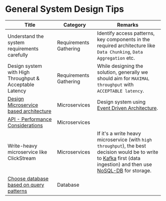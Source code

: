 # General System Design Tips

| Title                                                                        | Category               | Remarks                                                                                                                                                                                                                                                 |
|------------------------------------------------------------------------------|------------------------|---------------------------------------------------------------------------------------------------------------------------------------------------------------------------------------------------------------------------------------------------------|
| Understand the system requirements carefully                                 | Requirements Gathering | Identify access patterns, key components in the required architecture like `Data Chunking`, `Data Aggregation` etc.                                                                                                                                     |
| Design system with High Throughput & Acceptable Latency                      | Requirements Gathering | While designing the solution, generally we should aim for `MAXIMAL throughput` with `ACCEPTABLE latency`.                                                                                                                                               |
| [Design Microservice based architecture](4_MicroServicesSOA/Readme.md)       | Microservices          | Design system using [Event Driven Architecture](5_MessageBrokers/Glossaries/EventDrivenArchitecture.md).                                                                                                                                                         |
| [API - Performance Considerations](8_APITechOptions/APIPerformanceTuning.md) | Microservices          |                                                                                                                                                                                                                                                         |
| Write-heavy microservice like ClickStream                                    | Microservices          | If it's a write heavy microservice (with `high throughput`), the best decision would be to write to [Kafka](5_MessageBrokers/Kafka/Readme.md) first (data ingestion) and then use [NoSQL-DB](3_DatabaseServices/NoSQL-Databases/Readme.md) for storage. |
| [Choose database based on query patterns](DatabaseDesignTips.md)             | Database               |                                                                                                                                                                                                                                                         |